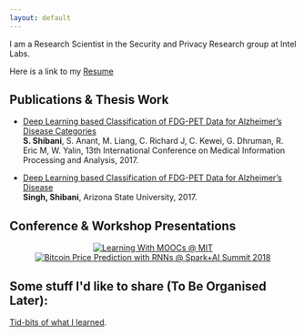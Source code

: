 ```yaml
---
layout: default
---
```


I am a Research Scientist in the Security and Privacy Research group at Intel Labs.

Here is a link to my <a href="Resume_Jun2020.pdf">Resume</a>

## Publications & Thesis Work

* [Deep Learning based Classification of FDG-PET Data for Alzheimer’s Disease Categories](https://scholar.google.com/scholar?oi=bibs&cluster=3882555616215632182&btnI=1&hl=en)  
  **S. Shibani**, S. Anant, M. Liang, C. Richard J, C. Kewei, G. Dhruman, R. Eric M, W. Yalin, 13th International Conference on Medical Information Processing and Analysis, 2017.

* [Deep Learning based Classification of FDG-PET Data for Alzheimer’s Disease](https://repository.asu.edu/attachments/186430/content/Singh_asu_0010N_16846.pdf)  
  **Singh, Shibani**, Arizona State University, 2017.
  
## Conference & Workshop Presentations

<div align="center">
  <a href="https://youtu.be/0J5N_dLESTs?t=668" target="_blank"><img src="https://img.youtube.com/vi/0J5N_dLESTs/0.jpg" alt="Learning With MOOCs @ MIT"></a>
</div>

<div align="center">
  <a href="https://www.youtube.com/watch?v=ofJCb62OkgI" target="_blank"><img src="https://img.youtube.com/vi/ofJCb62OkgI/0.jpg" alt="Bitcoin Price Prediction with RNNs @ Spark+AI Summit 2018"></a>
</div>

## Some stuff I'd like to share (To Be Organised Later):
[Tid-bits of what I learned](./another-page.html).

